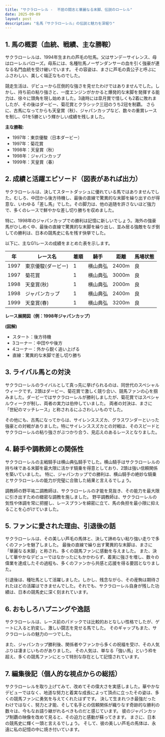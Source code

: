 ```yaml
---
title: "サクラローレル -  不屈の闘志と華麗なる末脚、伝説のローレル"
date: 2025-09-09
layout: post
description: "名馬『サクラローレル』の伝説と魅力を深堀り"
---
```


## 1. 馬の概要（血統、戦績、主な勝鞍）

サクラローレルは、1994年生まれの芦毛の牡馬。父はサンデーサイレンス、母はローレルバローズ。母系には、名種牡馬ノーザンダンサーの血を引く強豪が連なる名門血統を受け継いでいます。  その容姿は、まさに芦毛の貴公子と呼ぶにふさわしい、美しく端正なものでした。

競走生活は、デビューから圧倒的な強さを見せたわけではありませんでした。しかし、持ち前の粘り強さと、一度エンジンがかかると爆発的な末脚を発揮する能力は、徐々に頭角を現し始めました。3歳時には皐月賞で惜しくも2着に敗れましたが、その後はダービー、菊花賞とクラシック三冠のうち2冠を制覇。  さらに、古馬になってからも天皇賞（秋）、ジャパンカップなど、数々の重賞レースを制し、G1を5勝という輝かしい成績を残しました。

**主な勝鞍:**

* 1997年：東京優駿（日本ダービー）
* 1997年：菊花賞
* 1998年：天皇賞（秋）
* 1998年：ジャパンカップ
* 1999年：天皇賞（春）


## 2. 成績と活躍エピソード（図表があれば出力）

サクラローレルは、決してスタートダッシュに優れている馬ではありませんでした。むしろ、中団から後方待機し、最後の直線で驚異的な末脚を繰り出すのが得意な、いわゆる「差し馬」でした。その脚力は、他の追随を許さないほど強力で、多くのレースで鮮やかな差し切り勝ちを収めました。

特に、1998年のジャパンカップでの勝利は記憶に新しいでしょう。海外の強豪馬がひしめく中、最後の直線で驚異的な末脚を繰り出し、並み居る強敵をなぎ倒しての勝利は、日本の競馬史に名を残す快挙でした。

以下に、主なG1レースの成績をまとめた表を示します。

| 年 | レース名          | 着順 | 騎手     | 距離 | 馬場状態 |
|---|-----------------|-----|---------|-----|---------|
| 1997 | 東京優駿(ダービー) | 1   | 横山典弘 | 2400m | 良       |
| 1997 | 菊花賞           | 1   | 横山典弘 | 3000m | 良       |
| 1998 | 天皇賞(秋)       | 1   | 横山典弘 | 2000m | 良       |
| 1998 | ジャパンカップ     | 1   | 横山典弘 | 2400m | 良       |
| 1999 | 天皇賞(春)       | 1   | 横山典弘 | 3200m | 良       |


**レース展開図（例：1998年ジャパンカップ）**

**(図解)**

* スタート：後方待機
* 3コーナー：中団やや後方
* 4コーナー：外から鋭く追い上げる
* 直線：驚異的な末脚で差し切り勝ち


## 3. ライバル馬との対決

サクラローレルのライバルとして真っ先に挙げられるのは、同世代のスペシャルウィークです。2頭はダービー、菊花賞で激しく競り合い、競馬ファンの心を掴みました。ダービーではサクラローレルが勝利しましたが、菊花賞ではスペシャルウィークが制し、両者の実力は伯仲していました。  両者の対決は、まさに「世紀のマッチレース」と称されるにふさわしいものでした。


その他にも、古馬になってからは、サイレンススズカ、グラスワンダーといった強豪との対戦がありました。特にサイレンススズカとの対戦は、そのスピードとサクラローレルの粘り強さがぶつかり合う、見応えのあるレースとなりました。


## 4. 騎手や調教師との関係性

サクラローレルの主戦騎手は横山典弘騎手でした。横山騎手はサクラローレルの持ち味である末脚を最大限に活かす騎乗を得意としており、2頭は強い信頼関係を築いていました。  特に、ジャパンカップでの勝利は、横山騎手の絶妙な騎乗とサクラローレルの能力が完璧に合致した結果と言えるでしょう。

調教師の野平祐二調教師は、サクラローレルの才能を見抜き、その能力を最大限に引き出すための緻密な調教を施しました。  野平調教師は、サクラローレルの気性や体調を常に把握し、レースプランを綿密に立て、馬の負担を最小限に抑えることを心がけていました。


## 5. ファンに愛された理由、引退後の話

サクラローレルは、その美しい芦毛の馬体と、決して諦めない粘り強い走りで多くのファンを魅了しました。  最後の直線で繰り出す驚異的な末脚は、まさに「華麗なる末脚」と称され、多くの競馬ファンに感動を与えました。  また、決して華やかなデビューではなかったにもかかわらず、着実に強さを増し、数々の偉業を達成したその過程も、多くのファンから共感と応援を得る要因となりました。

引退後は、種牡馬として活躍しました。しかし、残念ながら、その産駒は期待されたほどの活躍はできませんでした。それでも、サクラローレル自身が残した功績は、日本の競馬史に深く刻まれています。


## 6. おもしろハプニングや逸話

サクラローレルは、レース前のパドックでは比較的おとなしい性格でしたが、ゲートに入ると豹変し、激しい闘志を見せる馬でした。  そのギャップもまた、サクラローレルの魅力の一つでした。

また、ジャパンカップ勝利後、関係者やファンから多くの祝福を受け、その人気ぶりは凄まじいものがありました。  その人気は、単なる「強い馬」という枠を超え、多くの競馬ファンにとって特別な存在として記憶されています。


## 7. 編集後記（個人的な視点からの総括）

サクラローレルを取り上げてみて、改めてその偉大さを実感しました。華やかなデビューではなく、地道な努力と着実な成長によって頂点に立ったその姿は、多くの競馬ファンに勇気を与えてくれたはずです。  決して生まれつき最強だったわけではなく、努力と才能、そして名手との信頼関係が織りなす奇跡的な勝利の数々は、今もなお語り継がれるべきものだと感じています。  彼のジャパンカップ制覇の映像を改めて見ると、その迫力と感動が蘇ってきます。  まさに、日本の競馬史に輝く一頭と言えるでしょう。  そして、彼の美しい芦毛の馬体は、永遠に私の記憶の中に焼き付いています。
